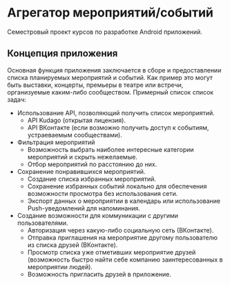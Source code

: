 # Агрегатор мероприятий/событий
  Семестровый проект курсов по разработке Android приложений.
## Концепция приложения
  Основная функция приложения заключается в сборе и предоставлении списка планируемых мероприятий и событий. Как пример это могут быть выставки, концерты, премьеры в театре или встречи, организуемые каким-либо сообществом. 
  Примерный список список задач:
  - Использование API, позволяющий получить список мероприятий.
    - API Kudago (открытая лицензия).
    - API ВКонтакте (если возможно получить доступ к событиям, устраеваемым сообществами).
  - Фильтрация мероприятий
    - Возможность выбрать наиболее интересные категории мероприятий и скрыть нежелаемые.
    - Отбор мероприятий по расстоянию до них.
  - Сохранение понравившихся мероприятий. 
    - Создание списка избранных мероприятий.
    - Сохранение избранных событий локально для обеспечения возможности просмотра без использования сети.
    - Экспорт данных о мероприятии в календарь или использование Push-уведомлений для напоминания.
  - Создание возможности для коммуникации с другими пользователями.
    - Авторизация через какую-либо социальную сеть (ВКонтакте).
    - Отправка приглашения на мероприятие другому пользователю из списка друзей (ВКонтакте).
    - Просмотр списка уже отметивших мероприятие друзей (возможность быстро найти себе компанию заинтересованных в мероприятии людей).
    - Возможность пригласить друзей в приложение.
    

